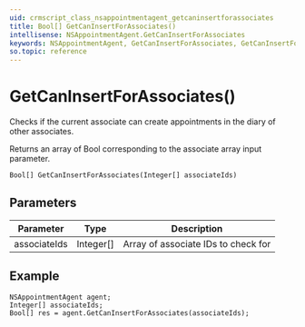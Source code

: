 ```yaml
---
uid: crmscript_class_nsappointmentagent_getcaninsertforassociates
title: Bool[] GetCanInsertForAssociates()
intellisense: NSAppointmentAgent.GetCanInsertForAssociates
keywords: NSAppointmentAgent, GetCanInsertForAssociates, GetCanInsertForAssociates(Integer[])
so.topic: reference
---
```


# GetCanInsertForAssociates()

Checks if the current associate can create appointments in the diary of other associates.

Returns an array of Bool corresponding to the associate array input parameter.

`Bool[] GetCanInsertForAssociates(Integer[] associateIds)`

## Parameters

| Parameter | Type | Description |
|---|---|---|
| associateIds | Integer[] | Array of associate IDs to check for |

## Example

```crmscript
NSAppointmentAgent agent;
Integer[] associateIds;
Bool[] res = agent.GetCanInsertForAssociates(associateIds);
```
